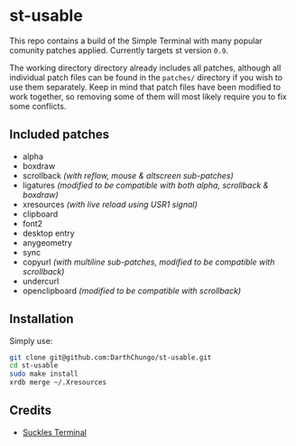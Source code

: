 # st-usable
This repo contains a build of the Simple Terminal with many popular comunity patches applied.
Currently targets st version `0.9`.

The working directory directory already includes all patches, although all individual patch files can be found in the `patches/` directory if you wish to use them separately.
Keep in mind that patch files have been modified to work together, so removing some of them will most likely require you to fix some conflicts.

## Included patches
- alpha
- boxdraw
- scrollback _(with reflow, mouse & altscreen sub-patches)_
- ligatures _(modified to be compatible with both alpha, scrollback & boxdraw)_
- xresources _(with live reload using USR1 signal)_
- clipboard
- font2
- desktop entry
- anygeometry
- sync
- copyurl _(with multiline sub-patches, modified to be compatible with scrollback)_
- undercurl
- openclipboard _(modified to be compatible with scrollback)_

## Installation
Simply use:

```bash
git clone git@github.com:DarthChungo/st-usable.git
cd st-usable
sudo make install
xrdb merge ~/.Xresources
```

## Credits
- [Suckles Terminal](https://st.suckless.org/)
